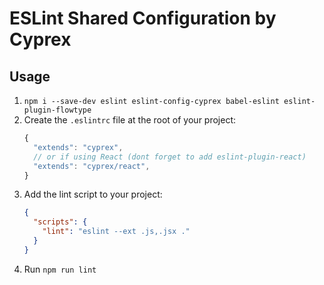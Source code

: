 # ESLint Shared Configuration by Cyprex

## Usage
1. `npm i --save-dev eslint eslint-config-cyprex babel-eslint eslint-plugin-flowtype`
2. Create the `.eslintrc` file at the root of your project:
    ```js
    {
      "extends": "cyprex",
      // or if using React (dont forget to add eslint-plugin-react)
      "extends": "cyprex/react",
    }
    ```
3. Add the lint script to your project:
    ```json
    {
      "scripts": {
        "lint": "eslint --ext .js,.jsx ."
      }
    }
    ```
4. Run `npm run lint`
